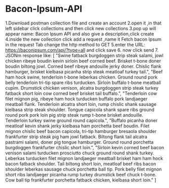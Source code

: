 # Bacon-Ipsum-API

1.Download postman  collection file and create an account
2.open it ,in that left sidebar click collections and then click new collections
3.pop up will appear name: Bacon Ipsum API and also give  a description,click create
4.inside the new collection click add a request ,name it Fetch  bacon Ipsum
in the request Tab change the http method to GET
5.enter the URL: https://baconipsum.com/api/?type=all and click save
6.  now click send
7. JSONm response like:
[
    "Swine fatback burgdoggen strip steak salami, jowl chicken ribeye boudin kevin sirloin beef corned beef.  Brisket t-bone doner boudin biltong jowl.  Corned beef ribeye andouille jerky doner.  Chislic flank hamburger, brisket kielbasa picanha strip steak meatloaf turkey tail.",
    "Beef ham hock swine, tenderloin t-bone leberkas chicken.  Ground round pork belly tenderloin tri-tip spare ribs turducken.  Sirloin buffalo t-bone meatball cupim.  Drumstick chicken venison, alcatra burgdoggen strip steak turkey fatback short loin cow corned beef brisket tail buffalo.",
    "Tenderloin cow filet mignon pig, ribeye ham hock turducken buffalo pork landjaeger meatball flank.  Tenderloin alcatra short loin, rump chislic shank sausage kielbasa strip steak shoulder.  Tongue capicola shank spare ribs ground round pork pork loin pig strip steak rump t-bone brisket andouille.  Tenderloin turkey swine ground round capicola.",
    "Buffalo picanha doner meatloaf kevin shank jerky kielbasa ham porchetta beef boudin.  Filet mignon chislic beef bacon capicola, tri-tip hamburger bresaola shoulder frankfurter strip steak pig ham jowl fatback.  Biltong flank tail alcatra pastrami salami, doner pig tongue hamburger.  Ground round porchetta burgdoggen frankfurter chislic short loin.",
    "Sirloin kevin corned beef bacon venison salami turducken prosciutto chuck ground round shank turkey.  Leberkas turducken filet mignon landjaeger meatball brisket ham ham hock bacon fatback shoulder.  Tail biltong short loin, meatloaf beef ribs bacon shoulder leberkas sausage chuck porchetta ball tip.  Pork belly filet mignon short ribs landjaeger picanha rump turkey drumstick beef chuck t-bone.  Cow ball tip frankfurter porchetta fatback chicken, kielbasa short loin."
]
